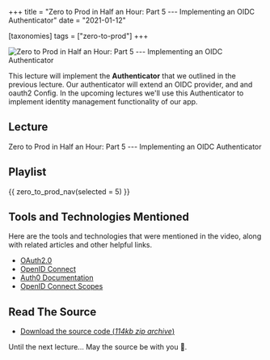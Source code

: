 +++
title = "Zero to Prod in Half an Hour: Part 5 --- Implementing an OIDC Authenticator"
date = "2021-01-12"

[taxonomies]
tags = ["zero-to-prod"]
+++

![Zero to Prod in Half an Hour: Part 5 --- Implementing an OIDC Authenticator](/zerotohero-dev/content/images/size/w1200/2024/03/oidc.png)

This lecture will implement the **Authenticator** that we outlined in the
previous lecture. Our authenticator will extend an OIDC provider, and and oauth2
Config. In the upcoming lectures we'll use this Authenticator to implement
identity management functionality of our app.

Lecture
-------

Zero to Prod in Half an Hour: Part 5 --- Implementing an OIDC Authenticator

Playlist
--------

{{ zero_to_prod_nav(selected = 5) }}

Tools and Technologies Mentioned
--------------------------------

Here are the tools and technologies that were mentioned in the video, along with
related articles and other helpful links.

* [OAuth2.0](https://oauth.net/2/)
* [OpenID Connect](https://openid.net/connect/)
* [Auth0 Documentation](https://auth0.com/docs)
* [OpenID Connect Scopes](https://auth0.com/docs/get-started/apis/scopes/openid-connect-scopes)

Read The Source
---------------

* [Download the source code (_114kb zip
  archive_)](https://assets.zerotohero.dev/zero-to-prod-in-30/zero-to-prod-in-30.zip)

Until the next lecture... May the source be with you 🦄.
